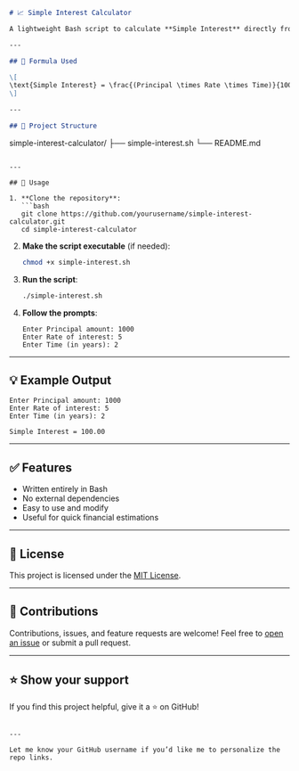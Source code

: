 
```markdown
# 📈 Simple Interest Calculator

A lightweight Bash script to calculate **Simple Interest** directly from your terminal. Perfect for quick and offline financial calculations.

---

## 🧮 Formula Used

\[
\text{Simple Interest} = \frac{(Principal \times Rate \times Time)}{100}
\]

---

## 📂 Project Structure

```

simple-interest-calculator/
├── simple-interest.sh
└── README.md

````

---

## 🔧 Usage

1. **Clone the repository**:
   ```bash
   git clone https://github.com/yourusername/simple-interest-calculator.git
   cd simple-interest-calculator
````

2. **Make the script executable** (if needed):

   ```bash
   chmod +x simple-interest.sh
   ```

3. **Run the script**:

   ```bash
   ./simple-interest.sh
   ```

4. **Follow the prompts**:

   ```
   Enter Principal amount: 1000
   Enter Rate of interest: 5
   Enter Time (in years): 2
   ```

---

## 💡 Example Output

```
Enter Principal amount: 1000
Enter Rate of interest: 5
Enter Time (in years): 2

Simple Interest = 100.00
```

---

## ✅ Features

* Written entirely in Bash
* No external dependencies
* Easy to use and modify
* Useful for quick financial estimations

---

## 📄 License

This project is licensed under the [MIT License](LICENSE).

---

## 🙌 Contributions

Contributions, issues, and feature requests are welcome!
Feel free to [open an issue](https://github.com/yourusername/simple-interest-calculator/issues) or submit a pull request.

---

## ⭐️ Show your support

If you find this project helpful, give it a ⭐️ on GitHub!

```

---

Let me know your GitHub username if you’d like me to personalize the repo links.
```
